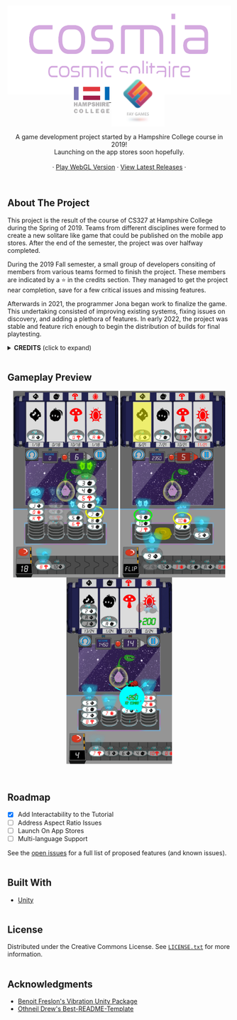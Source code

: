 <!-- PROJECT LOGO -->
<br />
<div align="center">
  
  <a href="">
    <img style="margin-bottom: -50px;" src="Assets/Sprites/UI/Main Menu UI/logo.png" alt="App Name Logo" height="200">
  </a>
  
  <div align="center">
    <a href="https://www.hampshire.edu/">
      <img align="center" src="Assets/Sprites/UI/Main Menu UI/Hampshire_Logo.png" alt="Hampshire College Logo" height="60">
    </a>
    <a href="">
      <img align="center" src="Assets/Sprites/UI/Main Menu UI/FayGames_Logo.png" alt="Fay Games Logo" height="120">
    </a>
  </div>

  <p align="center">
    A game development project started by a Hampshire College course in 2019!
    <br />
    Launching on the app stores soon hopefully.
    <br />
    <br />
    ·
    <a href="https://simmer.io/@JLAW/cosmia"> Play WebGL Version</a>
    ·
    <a href="https://github.com/HampshireCollegeCompSci/cs327_f2019/releases">View Latest Releases</a>
    ·
  </p>
</div>
<br/>

<!-- ABOUT THE PROJECT -->
## About The Project
This project is the result of the course of CS327 at Hampshire College during the Spring of 2019. Teams from different disciplines were formed to create a new solitare like game that could be published on the mobile app stores. After the end of the semester, the project was over halfway completed.

During the 2019 Fall semester, a small group of developers consiting of members from various teams formed to finish the project. These members are indicated by a ⭐ in the credits section. They managed to get the project near completion, save for a few critical issues and missing features.

Afterwards in 2021, the programmer Jona began work to finalize the game. This undertaking consisted of improving existing systems, fixing issues on discovery, and adding a plethora of features. In early 2022, the project was stable and feature rich enough to begin the distribution of builds for final playtesting.

<details>
  <summary><b>CREDITS</b> (click to expand)</summary>
  
#### Executive Producers
- Bassam Kurdali - Executive Producer of Art
- Ira Fay - Executive Producer of Game Design

#### Production
- Armon Walker ⭐ - Lead Producer
- Luke Townsend - Game Design Producer
- Alexandra Webb - Audio Design Producer
- Lucas Kohn - Art Producer
- Corbin Nelson - Programming Producer

#### Game Design
- Alex McGrath - Lead Game Designer
- Doug Levey - Game Designer
- Sam Dormer - Game Designer
- Sam Fioretti - Game Designer
- Matt Regan - Game Designer

#### Art
- Nat Mongilio ⭐ - Lead Artist
- Chhavi Kumar - 2D Animator and TA
- Anna Christensen-Goodfellow ⭐ - 3D Artist
- Dharam Bir Khalsa - 3D Artist
- Fang Chen - 3D Artist
- Connor Ryan - 2D Artist
- Peter Watko - 2D Artist
- Wolfie Smith - 2D Artist and UI Design

#### Audio
- Richie Olivas-Knapton - Lead Audio Designer
- Granger Smith-Massa - Audio Designer
- Zofia Shura - Audio Designer

#### Programing
- Shan Jiang - Lead Programmer
- Ian Macpherson - Programmer
- Jona Lawrence ⭐ - Programmer
- Max Mark - Programmer
- Noah Brinton - Programmer
- Per Van Dyke ⭐ - Programmer
</details>
<br/>

<!-- USAGE EXAMPLES -->
## Gameplay Preview
<div align="center">
  <img align="center" src="Images/stack.png" alt="Logo" height="420">
  <img align="center" src="Images/highlight.png" alt="Logo" height="420">
  <img align="center" src="Images/combo.png" alt="Logo" height="420">
  </div>
<br/><br/>

<!-- ROADMAP -->
## Roadmap

- [x] Add Interactability to the Tutorial
- [ ] Address Aspect Ratio Issues
- [ ] Launch On App Stores
- [ ] Multi-language Support

See the [open issues](https://github.com/HampshireCollegeCompSci/cs327_f2019/issues) for a full list of proposed features (and known issues).
<br/><br/>

## Built With
* [Unity](https://unity.com/)
<br/><br/>

<!-- LICENSE -->
## License
Distributed under the Creative Commons License. See [`LICENSE.txt`](LICENSE) for more information.
<br/><br/>

<!-- ACKNOWLEDGMENTS -->
## Acknowledgments
* [Benoit Freslon's Vibration Unity Package](https://github.com/BenoitFreslon/Vibration)
* [Othneil Drew's Best-README-Template](https://github.com/othneildrew/Best-README-Template)
